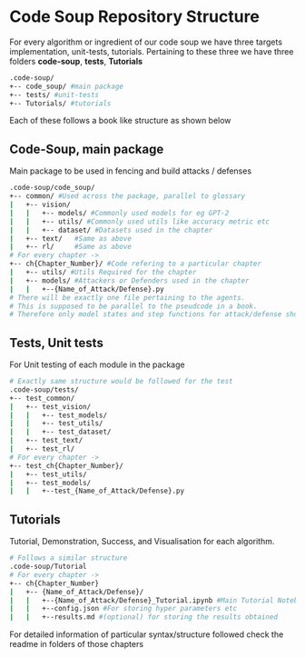 # Code Soup Repository Structure

For every algorithm or ingredient of our code soup we have three targets implementation, unit-tests, tutorials. Pertaining to these three we have three folders **code-soup**, **tests**, **Tutorials**

```bash
.code-soup/
+-- code_soup/ #main package
+-- tests/ #unit-tests
+-- Tutorials/ #tutorials
```
Each of these follows a book like structure as shown below


Code-Soup, main package
---

Main package to be used in fencing and build attacks / defenses

```bash
.code-soup/code_soup/
+-- common/ #Used across the package, parallel to glossary
|	+-- vision/
|	|	+-- models/ #Commonly used models for eg GPT-2
|	|	+-- utils/ #Commonly used utils like accuracy metric etc
|	|   +-- dataset/ #Datasets used in the chapter
|	+-- text/	#Same as above
|	+-- rl/		#Same as above
# For every chapter ->
+-- ch{Chapter_Number}/ #Code refering to a particular chapter
|	+-- utils/ #Utils Required for the chapter
|	+-- models/ #Attackers or Defenders used in the chapter
|	|	+--{Name_of_Attack/Defense}.py
# There will be exactly one file pertaining to the agents.
# This is supposed to be parallel to the pseudcode in a book.
# Therefore only model states and step functions for attack/defense should be here
```

Tests, Unit tests
---

For Unit testing of each module in the package

```bash
# Exactly same structure would be followed for the test
.code-soup/tests/
+-- test_common/
|	+-- test_vision/
|	|	+-- test_models/
|	|	+-- test_utils/
|   |   +-- test_dataset/
|	+-- test_text/
|	+-- test_rl/
# For every chapter ->
+-- test_ch{Chapter_Number}/
|	+-- test_utils/
|	+-- test_models/
|	|	+--test_{Name_of_Attack/Defense}.py
```

Tutorials
---

Tutorial, Demonstration, Success, and Visualisation for each algorithm.

```bash
# Follows a similar structure
.code-soup/Tutorial
# For every chapter ->
+-- ch{Chapter_Number}
|	+-- {Name_of_Attack/Defense}/
|   |   +--{Name_of_Attack/Defense}_Tutorial.ipynb #Main Tutorial Notebbok
|   |   +--config.json #For storing hyper parameters etc
|   |   +--results.md #(optional) for storing the results obtained
```

For detailed information of particular syntax/structure followed check the readme in folders of those chapters
